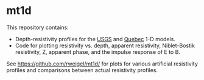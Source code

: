 # mt1d

This repository contains:

* Depth-resistivity profiles for the [USGS](https://github.com/rweigel/mt1d/tree/main/models/USGS) and [Quebec](https://github.com/rweigel/mt1d/tree/main/models/Quebec) 1-D models.
* Code for plotting resistivity vs. depth, apparent resistivity, Niblet-Bostik resistivity, Z, apparent phase, and the impulse response of E to B.

See https://github.com/rweigel/mt1d/ for plots for various artificial resistivity profiles and comparisons between actual resistivity profiles.
